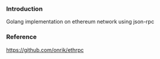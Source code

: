 ### Introduction

Golang implementation on ethereum network using json-rpc

### Reference
https://github.com/onrik/ethrpc